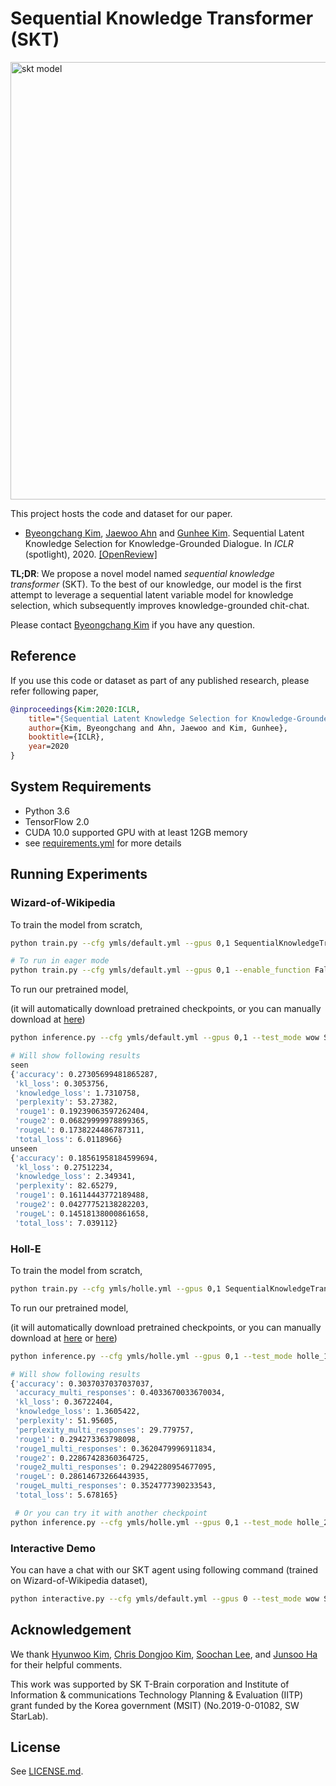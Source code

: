 # Sequential Knowledge Transformer (SKT)

<img src="./assets/skt_model.png" alt="skt model" width="700px"/>

This project hosts the code and dataset for our paper.

- [Byeongchang Kim](https://bckim92.github.io/), [Jaewoo Ahn](https://ahnjaewoo.github.io/) and [Gunhee Kim](http://vision.snu.ac.kr/~gunhee/). Sequential Latent Knowledge Selection for Knowledge-Grounded Dialogue. In *ICLR* (spotlight), 2020. [[OpenReview]](https://openreview.net/forum?id=Hke0K1HKwr)

**TL;DR**: We propose a novel model named *sequential knowledge transformer* (SKT). To the best of our knowledge, our model is the first attempt to leverage a sequential latent variable model for knowledge selection, which subsequently improves knowledge-grounded chit-chat.

Please contact [Byeongchang Kim](https://bckim92.github.io/) if you have any question.

## Reference

If you use this code or dataset as part of any published research, please refer following paper,

```bibtex
@inproceedings{Kim:2020:ICLR,
    title="{Sequential Latent Knowledge Selection for Knowledge-Grounded Dialogue}",
    author={Kim, Byeongchang and Ahn, Jaewoo and Kim, Gunhee},
    booktitle={ICLR},
    year=2020
}
```

## System Requirements

- Python 3.6
- TensorFlow 2.0
- CUDA 10.0 supported GPU with at least 12GB memory
- see [requirements.yml](requirements.yml) for more details

## Running Experiments

### Wizard-of-Wikipedia

To train the model from scratch,
```bash
python train.py --cfg ymls/default.yml --gpus 0,1 SequentialKnowledgeTransformer

# To run in eager mode
python train.py --cfg ymls/default.yml --gpus 0,1 --enable_function False SequentialKnowledgeTransformer
```

To run our pretrained model,

(it will automatically download pretrained checkpoints, or you can manually download at [here](https://drive.google.com/open?id=1lkF1QENr45j0vl-Oja3wEiqkxoNTxkXT))
```bash
python inference.py --cfg ymls/default.yml --gpus 0,1 --test_mode wow SequentialKnowledgeTransformer

# Will show following results
seen
{'accuracy': 0.27305699481865287,
 'kl_loss': 0.3053756,
 'knowledge_loss': 1.7310758,
 'perplexity': 53.27382,
 'rouge1': 0.19239063597262404,
 'rouge2': 0.06829999978899365,
 'rougeL': 0.1738224486787311,
 'total_loss': 6.0118966}
unseen
{'accuracy': 0.18561958184599694,
 'kl_loss': 0.27512234,
 'knowledge_loss': 2.349341,
 'perplexity': 82.65279,
 'rouge1': 0.16114443772189488,
 'rouge2': 0.04277752138282203,
 'rougeL': 0.14518138000861658,
 'total_loss': 7.039112}
```

### Holl-E

To train the model from scratch,
```bash
python train.py --cfg ymls/holle.yml --gpus 0,1 SequentialKnowledgeTransformer
```

To run our pretrained model,

(it will automatically download pretrained checkpoints, or you can manually download at [here](https://drive.google.com/open?id=1o1-Gv5PScxlSzxW6DyZnSp3gDI5zXOhh) or [here](https://drive.google.com/open?id=13FkCjuC0aBEenlSf-NAAgOfoWVPhqFSc))
```bash
python inference.py --cfg ymls/holle.yml --gpus 0,1 --test_mode holle_1 SequentialKnowledgeTransformer

# Will show following results
{'accuracy': 0.3037037037037037,
 'accuracy_multi_responses': 0.4033670033670034,
 'kl_loss': 0.36722404,
 'knowledge_loss': 1.3605422,
 'perplexity': 51.95605,
 'perplexity_multi_responses': 29.779757,
 'rouge1': 0.294273363798098,
 'rouge1_multi_responses': 0.3620479996911834,
 'rouge2': 0.22867428360364725,
 'rouge2_multi_responses': 0.2942280954677095,
 'rougeL': 0.28614673266443935,
 'rougeL_multi_responses': 0.3524777390233543,
 'total_loss': 5.678165}

 # Or you can try it with another checkpoint
python inference.py --cfg ymls/holle.yml --gpus 0,1 --test_mode holle_2 SequentialKnowledgeTransformer
```

### Interactive Demo

You can have a chat with our SKT agent using following command (trained on Wizard-of-Wikipedia dataset),
```bash
python interactive.py --cfg ymls/default.yml --gpus 0 --test_mode wow SequentialKnowledgeTransformer
```


## Acknowledgement

We thank [Hyunwoo Kim], [Chris Dongjoo Kim], [Soochan Lee], and [Junsoo Ha] for their helpful comments.

This work was supported by SK T-Brain corporation and Institute of Information & communications Technology Planning & Evaluation (IITP) grant funded by the Korea government (MSIT) (No.2019-0-01082, SW StarLab).

[Hyunwoo Kim]: https://hyunw.kim/
[Chris Dongjoo Kim]: http://vision.snu.ac.kr/people/dongjookim.html
[Soochan Lee]: https://soochanlee.com/
[Junsoo Ha]: http://hajunsoo.org/resume/

## License

See [LICENSE.md](LICENSE.md).


